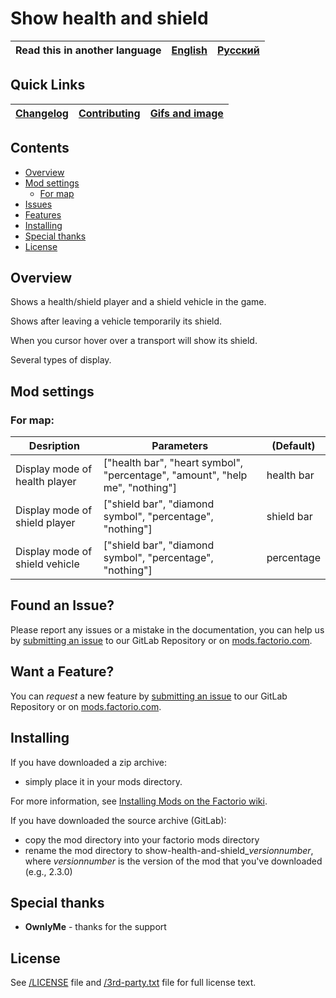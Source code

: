 # Show health and shield

Read this in another language | [English](/README.md) | [Русский](/docs/ru/README.md)
|---|---|---|

## Quick Links

[Changelog](CHANGELOG.md) | [Contributing](CONTRIBUTING.md) | [Gifs and image](gifs-and-image.md)
|---|---|---|

## Contents

* [Overview](#overview)
* [Mod settings](#mod-settings)
    * [For map](#map)
* [Issues](#issue)
* [Features](#feature)
* [Installing](#installing)
* [Special thanks](#special-thanks)
* [License](#license)

## Overview

Shows a health/shield player and a shield vehicle in the game.

Shows after leaving a vehicle temporarily its shield.

When you cursor hover over a transport will show its shield.

Several types of display.

## Mod settings

### <a name="map"></a> For map:

| Desription | Parameters | (Default) |
| ---------- | ---------- |  -------- |
| Display mode of health player | ["health bar", "heart symbol", "percentage", "amount", "help me", "nothing"] | health bar |
| Display mode of shield player | ["shield bar", "diamond symbol", "percentage", "nothing"] | shield bar |
| Display mode of shield vehicle    | ["shield bar", "diamond symbol", "percentage", "nothing"] | percentage |

## <a name="issue"></a> Found an Issue?

Please report any issues or a mistake in the documentation, you can help us by
[submitting an issue](https://gitlab.com/ZwerOxotnik/show-health-and-shield/issues) to our GitLab Repository or on [mods.factorio.com](https://mods.factorio.com/mod/show-health-and-shield/discussion).

## <a name="feature"></a> Want a Feature?

You can *request* a new feature by [submitting an issue](https://gitlab.com/ZwerOxotnik/show-health-and-shield/issues) to our GitLab
Repository or on [mods.factorio.com](https://mods.factorio.com/mod/show-health-and-shield/discussion).

## Installing

If you have downloaded a zip archive:

* simply place it in your mods directory.

For more information, see [Installing Mods on the Factorio wiki](https://wiki.factorio.com/index.php?title=Installing_Mods).

If you have downloaded the source archive (GitLab):

* copy the mod directory into your factorio mods directory
* rename the mod directory to show-health-and-shield_*versionnumber*, where *versionnumber* is the version of the mod that you've downloaded (e.g., 2.3.0)

## Special thanks

* **OwnlyMe** - thanks for the support

## License

See [/LICENSE](/LICENSE) file and [/3rd-party.txt](/3rd-Party.txt) file for full license text.

[homepage]: http://mods.factorio.com/mod/show-health-and-shield
[Factorio]: https://factorio.com/
